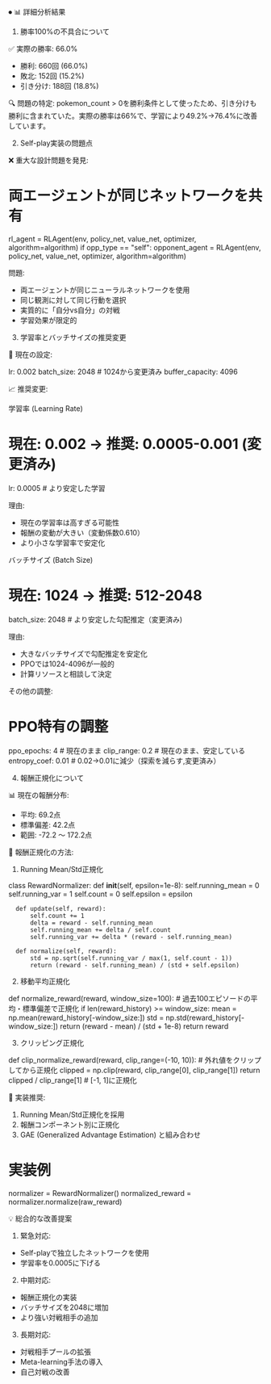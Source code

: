⏺ 📊 詳細分析結果

  1. 勝率100%の不具合について

  ✅ 実際の勝率: 66.0%
  - 勝利: 660回 (66.0%)
  - 敗北: 152回 (15.2%)
  - 引き分け: 188回 (18.8%)

  🔍 問題の特定:
  pokemon_count > 0を勝利条件として使ったため、引き分けも勝利に含まれていた。実際の勝率は66%で、学習により49.2%→76.4%に改善しています。

  2. Self-play実装の問題点

  ❌ 重大な設計問題を発見:
  # 両エージェントが同じネットワークを共有
  rl_agent = RLAgent(env, policy_net, value_net, optimizer, algorithm=algorithm)
  if opp_type == "self":
      opponent_agent = RLAgent(env, policy_net, value_net, optimizer, algorithm=algorithm)

  問題:
  - 両エージェントが同じニューラルネットワークを使用
  - 同じ観測に対して同じ行動を選択
  - 実質的に「自分vs自分」の対戦
  - 学習効果が限定的

  3. 学習率とバッチサイズの推奨変更

  🎯 現在の設定:

  lr: 0.002
  batch_size: 2048  # 1024から変更済み
  buffer_capacity: 4096

  📈 推奨変更:

  学習率 (Learning Rate)

  # 現在: 0.002 → 推奨: 0.0005-0.001 (変更済み)
  lr: 0.0005  # より安定した学習

  理由:
  - 現在の学習率は高すぎる可能性
  - 報酬の変動が大きい（変動係数0.610）
  - より小さな学習率で安定化

  バッチサイズ (Batch Size)

  # 現在: 1024 → 推奨: 512-2048
  batch_size: 2048  # より安定した勾配推定（変更済み)

  理由:
  - 大きなバッチサイズで勾配推定を安定化
  - PPOでは1024-4096が一般的
  - 計算リソースと相談して決定

  その他の調整:

  # PPO特有の調整
  ppo_epochs: 4      # 現在のまま
  clip_range: 0.2    # 現在のまま、安定している
  entropy_coef: 0.01 # 0.02→0.01に減少（探索を減らす,変更済み）

  4. 報酬正規化について

  📊 現在の報酬分布:

  - 平均: 69.2点
  - 標準偏差: 42.2点
  - 範囲: -72.2 〜 172.2点

  🎯 報酬正規化の方法:

  1. Running Mean/Std正規化

  class RewardNormalizer:
      def __init__(self, epsilon=1e-8):
          self.running_mean = 0
          self.running_var = 1
          self.count = 0
          self.epsilon = epsilon

      def update(self, reward):
          self.count += 1
          delta = reward - self.running_mean
          self.running_mean += delta / self.count
          self.running_var += delta * (reward - self.running_mean)

      def normalize(self, reward):
          std = np.sqrt(self.running_var / max(1, self.count - 1))
          return (reward - self.running_mean) / (std + self.epsilon)

  2. 移動平均正規化

  def normalize_reward(reward, window_size=100):
      # 過去100エピソードの平均・標準偏差で正規化
      if len(reward_history) >= window_size:
          mean = np.mean(reward_history[-window_size:])
          std = np.std(reward_history[-window_size:])
          return (reward - mean) / (std + 1e-8)
      return reward

  3. クリッピング正規化

  def clip_normalize_reward(reward, clip_range=(-10, 10)):
      # 外れ値をクリップしてから正規化
      clipped = np.clip(reward, clip_range[0], clip_range[1])
      return clipped / clip_range[1]  # [-1, 1]に正規化

  🔧 実装推奨:

  1. Running Mean/Std正規化を採用
  2. 報酬コンポーネント別に正規化
  3. GAE (Generalized Advantage Estimation) と組み合わせ

  # 実装例
  normalizer = RewardNormalizer()
  normalized_reward = normalizer.normalize(raw_reward)

  💡 総合的な改善提案

  1. 緊急対応:

  - Self-playで独立したネットワークを使用
  - 学習率を0.0005に下げる

  2. 中期対応:

  - 報酬正規化の実装
  - バッチサイズを2048に増加
  - より強い対戦相手の追加

  3. 長期対応:

  - 対戦相手プールの拡張
  - Meta-learning手法の導入
  - 自己対戦の改善
